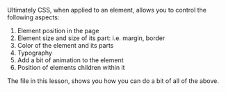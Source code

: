 Ultimately CSS, when applied to an element, allows you to control the following aspects:

1. Element position in the page
2. Element size and size of its part: i.e. margin, border
3. Color of the element and its parts
4. Typography
5. Add a bit of animation to the element
6. Position of elements children within it

The file in this lesson, shows you how you can do a bit of all of the above.
